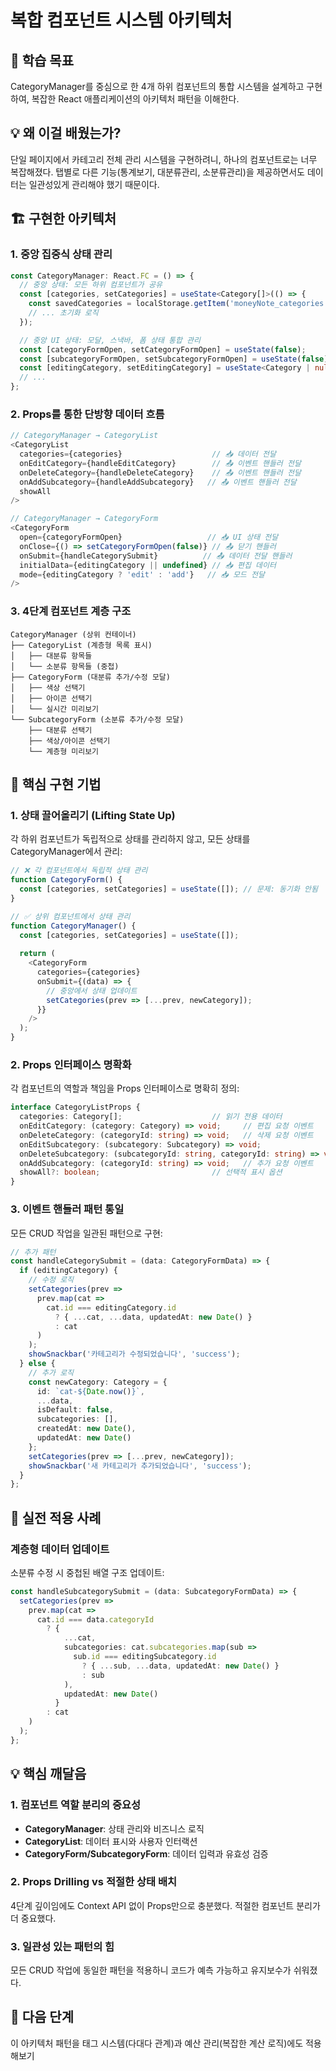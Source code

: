 # 복합 컴포넌트 시스템 아키텍처

## 🎯 학습 목표
CategoryManager를 중심으로 한 4개 하위 컴포넌트의 통합 시스템을 설계하고 구현하여, 복잡한 React 애플리케이션의 아키텍처 패턴을 이해한다.

## 💡 왜 이걸 배웠는가?
단일 페이지에서 카테고리 전체 관리 시스템을 구현하려니, 하나의 컴포넌트로는 너무 복잡해졌다. 탭별로 다른 기능(통계보기, 대분류관리, 소분류관리)을 제공하면서도 데이터는 일관성있게 관리해야 했기 때문이다.

## 🏗️ 구현한 아키텍처

### 1. 중앙 집중식 상태 관리
```typescript
const CategoryManager: React.FC = () => {
  // 중앙 상태: 모든 하위 컴포넌트가 공유
  const [categories, setCategories] = useState<Category[]>(() => {
    const savedCategories = localStorage.getItem('moneyNote_categories');
    // ... 초기화 로직
  });

  // 중앙 UI 상태: 모달, 스낵바, 폼 상태 통합 관리
  const [categoryFormOpen, setCategoryFormOpen] = useState(false);
  const [subcategoryFormOpen, setSubcategoryFormOpen] = useState(false);
  const [editingCategory, setEditingCategory] = useState<Category | null>(null);
  // ...
};
```

### 2. Props를 통한 단방향 데이터 흐름
```typescript
// CategoryManager → CategoryList
<CategoryList
  categories={categories}                    // 📥 데이터 전달
  onEditCategory={handleEditCategory}        // 📤 이벤트 핸들러 전달
  onDeleteCategory={handleDeleteCategory}    // 📤 이벤트 핸들러 전달
  onAddSubcategory={handleAddSubcategory}   // 📤 이벤트 핸들러 전달
  showAll
/>

// CategoryManager → CategoryForm
<CategoryForm
  open={categoryFormOpen}                   // 📥 UI 상태 전달
  onClose={() => setCategoryFormOpen(false)} // 📤 닫기 핸들러
  onSubmit={handleCategorySubmit}          // 📤 데이터 전달 핸들러
  initialData={editingCategory || undefined} // 📥 편집 데이터
  mode={editingCategory ? 'edit' : 'add'}   // 📥 모드 전달
/>
```

### 3. 4단계 컴포넌트 계층 구조
```
CategoryManager (상위 컨테이너)
├── CategoryList (계층형 목록 표시)
│   ├── 대분류 항목들
│   └── 소분류 항목들 (중첩)
├── CategoryForm (대분류 추가/수정 모달)
│   ├── 색상 선택기
│   ├── 아이콘 선택기
│   └── 실시간 미리보기
└── SubcategoryForm (소분류 추가/수정 모달)
    ├── 대분류 선택기
    ├── 색상/아이콘 선택기
    └── 계층형 미리보기
```

## 🔧 핵심 구현 기법

### 1. 상태 끌어올리기 (Lifting State Up)
각 하위 컴포넌트가 독립적으로 상태를 관리하지 않고, 모든 상태를 CategoryManager에서 관리:

```typescript
// ❌ 각 컴포넌트에서 독립적 상태 관리
function CategoryForm() {
  const [categories, setCategories] = useState([]); // 문제: 동기화 안됨
}

// ✅ 상위 컴포넌트에서 상태 관리
function CategoryManager() {
  const [categories, setCategories] = useState([]);
  
  return (
    <CategoryForm 
      categories={categories} 
      onSubmit={(data) => {
        // 중앙에서 상태 업데이트
        setCategories(prev => [...prev, newCategory]);
      }}
    />
  );
}
```

### 2. Props 인터페이스 명확화
각 컴포넌트의 역할과 책임을 Props 인터페이스로 명확히 정의:

```typescript
interface CategoryListProps {
  categories: Category[];                    // 읽기 전용 데이터
  onEditCategory: (category: Category) => void;     // 편집 요청 이벤트
  onDeleteCategory: (categoryId: string) => void;   // 삭제 요청 이벤트
  onEditSubcategory: (subcategory: Subcategory) => void;
  onDeleteSubcategory: (subcategoryId: string, categoryId: string) => void;
  onAddSubcategory: (categoryId: string) => void;   // 추가 요청 이벤트
  showAll?: boolean;                         // 선택적 표시 옵션
}
```

### 3. 이벤트 핸들러 패턴 통일
모든 CRUD 작업을 일관된 패턴으로 구현:

```typescript
// 추가 패턴
const handleCategorySubmit = (data: CategoryFormData) => {
  if (editingCategory) {
    // 수정 로직
    setCategories(prev =>
      prev.map(cat =>
        cat.id === editingCategory.id
          ? { ...cat, ...data, updatedAt: new Date() }
          : cat
      )
    );
    showSnackbar('카테고리가 수정되었습니다', 'success');
  } else {
    // 추가 로직
    const newCategory: Category = {
      id: `cat-${Date.now()}`,
      ...data,
      isDefault: false,
      subcategories: [],
      createdAt: new Date(),
      updatedAt: new Date()
    };
    setCategories(prev => [...prev, newCategory]);
    showSnackbar('새 카테고리가 추가되었습니다', 'success');
  }
};
```

## 🎯 실전 적용 사례

### 계층형 데이터 업데이트
소분류 수정 시 중첩된 배열 구조 업데이트:

```typescript
const handleSubcategorySubmit = (data: SubcategoryFormData) => {
  setCategories(prev =>
    prev.map(cat =>
      cat.id === data.categoryId
        ? {
            ...cat,
            subcategories: cat.subcategories.map(sub =>
              sub.id === editingSubcategory.id
                ? { ...sub, ...data, updatedAt: new Date() }
                : sub
            ),
            updatedAt: new Date()
          }
        : cat
    )
  );
};
```

## 💡 핵심 깨달음

### 1. 컴포넌트 역할 분리의 중요성
- **CategoryManager**: 상태 관리와 비즈니스 로직
- **CategoryList**: 데이터 표시와 사용자 인터랙션
- **CategoryForm/SubcategoryForm**: 데이터 입력과 유효성 검증

### 2. Props Drilling vs 적절한 상태 배치
4단계 깊이임에도 Context API 없이 Props만으로 충분했다. 적절한 컴포넌트 분리가 더 중요했다.

### 3. 일관성 있는 패턴의 힘
모든 CRUD 작업에 동일한 패턴을 적용하니 코드가 예측 가능하고 유지보수가 쉬워졌다.

## 🚀 다음 단계
이 아키텍처 패턴을 태그 시스템(다대다 관계)과 예산 관리(복잡한 계산 로직)에도 적용해보기